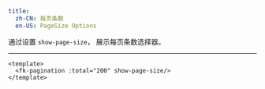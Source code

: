 ```yaml
title:
  zh-CN: 每页条数
  en-US: PageSize Options
```


通过设置 `show-page-size`， 展示每页条数选择器。

---


```vue { "component": true } 
<template>
  <fk-pagination :total="200" show-page-size/>
</template>
```
